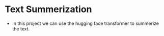 # Text Summerization
- In this project we can use the hugging face transformer to summerize the text.
